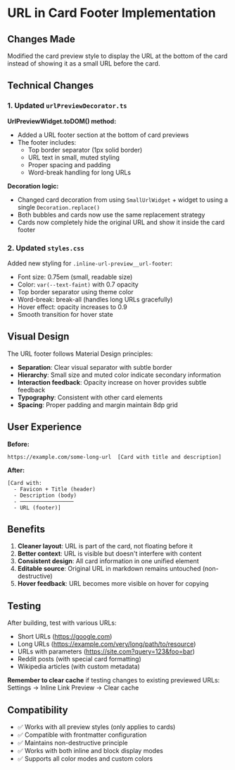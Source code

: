 # URL in Card Footer Implementation

## Changes Made

Modified the card preview style to display the URL at the bottom of the card instead of showing it as a small URL before the card.

## Technical Changes

### 1. Updated `urlPreviewDecorator.ts`

**UrlPreviewWidget.toDOM() method:**
- Added a URL footer section at the bottom of card previews
- The footer includes:
  - Top border separator (1px solid border)
  - URL text in small, muted styling
  - Proper spacing and padding
  - Word-break handling for long URLs

**Decoration logic:**
- Changed card decoration from using `SmallUrlWidget` + widget to using a single `Decoration.replace()`
- Both bubbles and cards now use the same replacement strategy
- Cards now completely hide the original URL and show it inside the card footer

### 2. Updated `styles.css`

Added new styling for `.inline-url-preview__url-footer`:
- Font size: 0.75em (small, readable size)
- Color: `var(--text-faint)` with 0.7 opacity
- Top border separator using theme color
- Word-break: break-all (handles long URLs gracefully)
- Hover effect: opacity increases to 0.9
- Smooth transition for hover state

## Visual Design

The URL footer follows Material Design principles:
- **Separation**: Clear visual separator with subtle border
- **Hierarchy**: Small size and muted color indicate secondary information
- **Interaction feedback**: Opacity increase on hover provides subtle feedback
- **Typography**: Consistent with other card elements
- **Spacing**: Proper padding and margin maintain 8dp grid

## User Experience

**Before:**
```
https://example.com/some-long-url  [Card with title and description]
```

**After:**
```
[Card with:
  - Favicon + Title (header)
  - Description (body)
  - ─────────────────
  - URL (footer)]
```

## Benefits

1. **Cleaner layout**: URL is part of the card, not floating before it
2. **Better context**: URL is visible but doesn't interfere with content
3. **Consistent design**: All card information in one unified element
4. **Editable source**: Original URL in markdown remains untouched (non-destructive)
5. **Hover feedback**: URL becomes more visible on hover for copying

## Testing

After building, test with various URLs:
- Short URLs (https://google.com)
- Long URLs (https://example.com/very/long/path/to/resource)
- URLs with parameters (https://site.com?query=123&foo=bar)
- Reddit posts (with special card formatting)
- Wikipedia articles (with custom metadata)

**Remember to clear cache** if testing changes to existing previewed URLs:
Settings → Inline Link Preview → Clear cache

## Compatibility

- ✅ Works with all preview styles (only applies to cards)
- ✅ Compatible with frontmatter configuration
- ✅ Maintains non-destructive principle
- ✅ Works with both inline and block display modes
- ✅ Supports all color modes and custom colors
